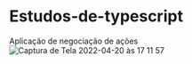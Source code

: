 # Estudos-de-typescript

Aplicação de negociação de ações
![Captura de Tela 2022-04-20 às 17 11 57](https://user-images.githubusercontent.com/73920445/164324944-5c1b98ef-6a71-4983-8481-348d1598e78d.png)
